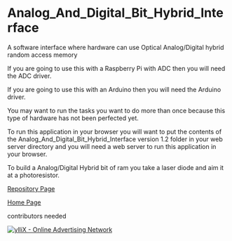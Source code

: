# Analog_And_Digital_Bit_Hybrid_Interface
A software interface where hardware can use Optical Analog/Digital hybrid random access memory

If you are going to use this with a Raspberry Pi with ADC then you will need the ADC driver.

If you are going to use this with an Arduino then you will need the Arduino driver.

You may want to run the tasks you want to do more than once because this type of hardware has not been perfected yet.

To run this application in your browser you will want to put the contents of the Analog_And_Digital_Bit_Hybrid_Interface version 1.2 folder in your web server directory and you will need a web server to run this application in your browser.

To build a Analog/Digital Hybrid bit of ram you take a laser diode and aim it at a photoresistor.

<a href="https://github.com/Daniel-Hanrahan-Tools-and-Games/Analog_And_Digital_Bit_Hybrid_Interface">Repository Page</a>

<a href="https://daniel-hanrahan-tools-and-games.github.io/">Home Page</a>

contributors needed

<script type="text/javascript" src="https://udbaa.com/bnr.php?section=General&pub=978127&format=728x90&ga=g"></script>
<noscript><a href="https://yllix.com/publishers/978127" target="_blank"><img src="//ylx-aff.advertica-cdn.com/pub/728x90.png" style="border:none;margin:0;padding:0;vertical-align:baseline;" alt="ylliX - Online Advertising Network" /></a></noscript>
